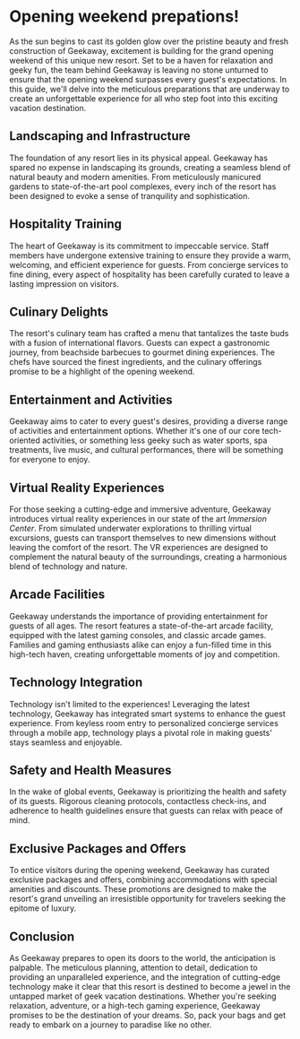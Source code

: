 # Opening weekend prepations!

As the sun begins to cast its golden glow over the pristine beauty and fresh construction of Geekaway, excitement is building for the grand opening weekend of this unique new resort. Set to be a haven for relaxation and geeky fun, the team behind Geekaway is leaving no stone unturned to ensure that the opening weekend surpasses every guest's expectations. In this guide, we'll delve into the meticulous preparations that are underway to create an unforgettable experience for all who step foot into this exciting vacation destination.

## Landscaping and Infrastructure

The foundation of any resort lies in its physical appeal. Geekaway has spared no expense in landscaping its grounds, creating a seamless blend of natural beauty and modern amenities. From meticulously manicured gardens to state-of-the-art pool complexes, every inch of the resort has been designed to evoke a sense of tranquility and sophistication.

## Hospitality Training

The heart of Geekaway is its commitment to impeccable service. Staff members have undergone extensive training to ensure they provide a warm, welcoming, and efficient experience for guests. From concierge services to fine dining, every aspect of hospitality has been carefully curated to leave a lasting impression on visitors.

## Culinary Delights

The resort's culinary team has crafted a menu that tantalizes the taste buds with a fusion of international flavors. Guests can expect a gastronomic journey, from beachside barbecues to gourmet dining experiences. The chefs have sourced the finest ingredients, and the culinary offerings promise to be a highlight of the opening weekend.

## Entertainment and Activities

Geekaway aims to cater to every guest's desires, providing a diverse range of activities and entertainment options. Whether it's one of our core tech-oriented activities, or something less geeky such as water sports, spa treatments, live music, and cultural performances, there will be something for everyone to enjoy.

## Virtual Reality Experiences

For those seeking a cutting-edge and immersive adventure, Geekaway introduces virtual reality experiences in our state of the art _Immersion Center_. From simulated underwater explorations to thrilling virtual excursions, guests can transport themselves to new dimensions without leaving the comfort of the resort. The VR experiences are designed to complement the natural beauty of the surroundings, creating a harmonious blend of technology and nature.

## Arcade Facilities

Geekaway understands the importance of providing entertainment for guests of all ages. The resort features a state-of-the-art arcade facility, equipped with the latest gaming consoles, and classic arcade games. Families and gaming enthusiasts alike can enjoy a fun-filled time in this high-tech haven, creating unforgettable moments of joy and competition.

## Technology Integration

Technology isn't limited to the experiences! Leveraging the latest technology, Geekaway has integrated smart systems to enhance the guest experience. From keyless room entry to personalized concierge services through a mobile app, technology plays a pivotal role in making guests' stays seamless and enjoyable.

## Safety and Health Measures

In the wake of global events, Geekaway is prioritizing the health and safety of its guests. Rigorous cleaning protocols, contactless check-ins, and adherence to health guidelines ensure that guests can relax with peace of mind.

## Exclusive Packages and Offers

To entice visitors during the opening weekend, Geekaway has curated exclusive packages and offers, combining accommodations with special amenities and discounts. These promotions are designed to make the resort's grand unveiling an irresistible opportunity for travelers seeking the epitome of luxury.

## Conclusion

As Geekaway prepares to open its doors to the world, the anticipation is palpable. The meticulous planning, attention to detail, dedication to providing an unparalleled experience, and the integration of cutting-edge technology make it clear that this resort is destined to become a jewel in the untapped market of geek vacation destinations. Whether you're seeking relaxation, adventure, or a high-tech gaming experience, Geekaway promises to be the destination of your dreams. So, pack your bags and get ready to embark on a journey to paradise like no other.
